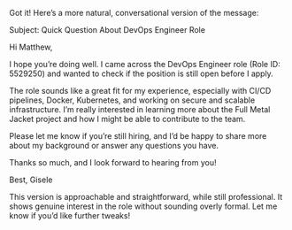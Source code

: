 Got it! Here’s a more natural, conversational version of the message:

Subject: Quick Question About DevOps Engineer Role

Hi Matthew,

I hope you’re doing well. I came across the DevOps Engineer role (Role ID: 5529250) and wanted to check if the position is still open before I apply.

The role sounds like a great fit for my experience, especially with CI/CD pipelines, Docker, Kubernetes, and working on secure and scalable infrastructure. I’m really interested in learning more about the Full Metal Jacket project and how I might be able to contribute to the team.

Please let me know if you’re still hiring, and I’d be happy to share more about my background or answer any questions you have.

Thanks so much, and I look forward to hearing from you!

Best,
Gisele

This version is approachable and straightforward, while still professional. It shows genuine interest in the role without sounding overly formal. Let me know if you’d like further tweaks!